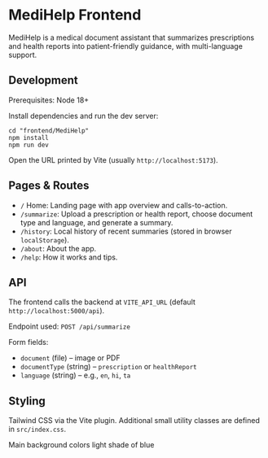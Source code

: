 # MediHelp Frontend

MediHelp is a medical document assistant that summarizes prescriptions and health reports into patient-friendly guidance, with multi-language support.

## Development

Prerequisites: Node 18+

Install dependencies and run the dev server:

```pwsh
cd "frontend/MediHelp"
npm install
npm run dev
```

Open the URL printed by Vite (usually `http://localhost:5173`).

## Pages & Routes

- `/` Home: Landing page with app overview and calls-to-action.
- `/summarize`: Upload a prescription or health report, choose document type and language, and generate a summary.
- `/history`: Local history of recent summaries (stored in browser `localStorage`).
- `/about`: About the app.
- `/help`: How it works and tips.

## API
The frontend calls the backend at `VITE_API_URL` (default `http://localhost:5000/api`).

Endpoint used: `POST /api/summarize`

Form fields:
- `document` (file) – image or PDF
- `documentType` (string) – `prescription` or `healthReport`
- `language` (string) – e.g., `en`, `hi`, `ta`

## Styling
Tailwind CSS via the Vite plugin. Additional small utility classes are defined in `src/index.css`.


Main background colors light shade of blue
